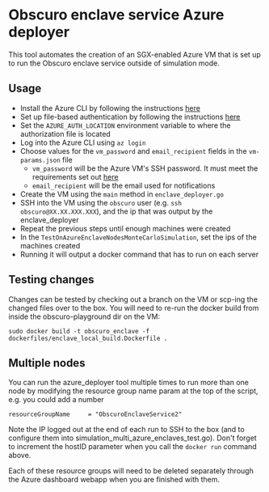# Obscuro enclave service Azure deployer

This tool automates the creation of an SGX-enabled Azure VM that is set up to run the Obscuro enclave service outside 
of simulation mode.

## Usage

* Install the Azure CLI by following the instructions [here](https://docs.microsoft.com/en-us/cli/azure/install-azure-cli)
* Set up file-based authentication by following the instructions [here](https://docs.microsoft.com/en-us/azure/developer/go/azure-sdk-authorization#use-file-based-authentication)
* Set the `AZURE_AUTH_LOCATION` environment variable to where the authorization file is located
* Log into the Azure CLI using `az login`
* Choose values for the `vm_password` and `email_recipient` fields in the `vm-params.json` file
  * `vm_password` will be the Azure VM's SSH password. It must meet the requirements set out [here](https://docs.microsoft.com/en-us/azure/virtual-machines/windows/faq#what-are-the-password-requirements-when-creating-a-vm-)
  * `email_recipient` will be the email used for notifications
* Create the VM using the `main` method in `enclave_deployer.go`
* SSH into the VM using the `obscuro` user (e.g. `ssh obscuro@XX.XX.XXX.XXX`), and the ip that was output by the enclave_deployer
* Repeat the previous steps until enough machines were created
* In the `TestOnAzureEnclaveNodesMonteCarloSimulation`, set the ips of the machines created
* Running it will output a docker command that has to run on each server 

## Testing changes

Changes can be tested by checking out a branch on the VM or scp-ing the changed files over to the box. You will need to 
re-run the docker build from inside the obscuro-playground dir on the VM:

    sudo docker build -t obscuro_enclave -f dockerfiles/enclave_local_build.Dockerfile .

## Multiple nodes

You can run the azure_deployer tool multiple times to run more than one node by modifying the resource group name param
at the top of the script, e.g. you could add a number

    resourceGroupName     = "ObscuroEnclaveService2"

Note the IP logged out at the end of each run to SSH to the box (and to configure them into simulation_multi_azure_enclaves_test.go).
Don't forget to increment the hostID parameter when you call the `docker run` command above.

Each of these resource groups will need to be deleted separately through the Azure dashboard webapp when you are finished with them.
